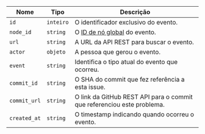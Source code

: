 | Nome         | Tipo      | Descrição                                                              |
| ------------ | --------- | ---------------------------------------------------------------------- |
| `id`         | `inteiro` | O identificador exclusivo do evento.                                   |
| `node_id`    | `string`  | O [ID de nó global](/graphql/guides/using-global-node-ids) do evento.  |
| `url`        | `string`  | A URL da API REST para buscar o evento.                                |
| `actor`      | `objeto`  | A pessoa que gerou o evento.                                           |
| `event`      | `string`  | Identifica o tipo atual do evento que ocorreu.                         |
| `commit_id`  | `string`  | O SHA do commit que fez referência a esta issue.                       |
| `commit_url` | `string`  | O link da GitHub REST API para o commit que referenciou este problema. |
| `created_at` | `string`  | O timestamp indicando quando ocorreu o evento.                         |

